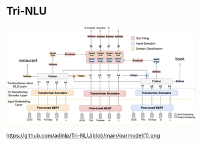 # Tri-NLU

![The Tri-NLU model](https://github.com/adlnlp/Tri-NLU/blob/main/ourmodel(1).png?raw=true)

https://github.com/adlnlp/Tri-NLU/blob/main/ourmodel(1).png

